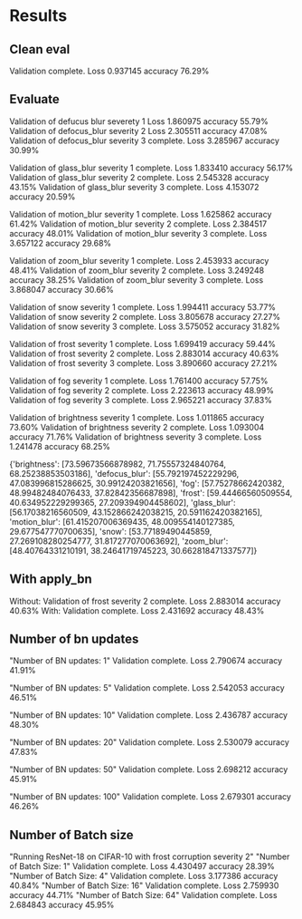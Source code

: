 # Results

## Clean eval

Validation complete. Loss 0.937145 accuracy 76.29%

## Evaluate

Validation of defucus blur severety 1 Loss 1.860975 accuracy 55.79%
Validation of defocus_blur severity 2 Loss 2.305511 accuracy 47.08%
Validation of defocus_blur severity 3 complete. Loss 3.285967 accuracy 30.99%

Validation of glass_blur severity 1 complete. Loss 1.833410 accuracy 56.17%
Validation of glass_blur severity 2 complete. Loss 2.545328 accuracy 43.15%
Validation of glass_blur severity 3 complete. Loss 4.153072 accuracy 20.59%

Validation of motion_blur severity 1 complete. Loss 1.625862 accuracy 61.42%
Validation of motion_blur severity 2 complete. Loss 2.384517 accuracy 48.01%
Validation of motion_blur severity 3 complete. Loss 3.657122 accuracy 29.68%

Validation of zoom_blur severity 1 complete. Loss 2.453933 accuracy 48.41%
Validation of zoom_blur severity 2 complete. Loss 3.249248 accuracy 38.25%
Validation of zoom_blur severity 3 complete. Loss 3.868047 accuracy 30.66%

Validation of snow severity 1 complete. Loss 1.994411 accuracy 53.77%
Validation of snow severity 2 complete. Loss 3.805678 accuracy 27.27%
Validation of snow severity 3 complete. Loss 3.575052 accuracy 31.82%

Validation of frost severity 1 complete. Loss 1.699419 accuracy 59.44%
Validation of frost severity 2 complete. Loss 2.883014 accuracy 40.63%
Validation of frost severity 3 complete. Loss 3.890660 accuracy 27.21%

Validation of fog severity 1 complete. Loss 1.761400 accuracy 57.75%
Validation of fog severity 2 complete. Loss 2.223613 accuracy 48.99%
Validation of fog severity 3 complete. Loss 2.965221 accuracy 37.83%

Validation of brightness severity 1 complete. Loss 1.011865 accuracy 73.60%
Validation of brightness severity 2 complete. Loss 1.093004 accuracy 71.76%
Validation of brightness severity 3 complete. Loss 1.241478 accuracy 68.25%


{'brightness': [73.59673566878982, 71.75557324840764, 68.25238853503186],
 'defocus_blur': [55.792197452229296, 47.083996815286625, 30.99124203821656],
 'fog': [57.75278662420382, 48.99482484076433, 37.82842356687898],
 'frost': [59.44466560509554, 40.634952229299365, 27.209394904458602],
 'glass_blur': [56.17038216560509, 43.152866242038215, 20.591162420382165],
 'motion_blur': [61.415207006369435, 48.009554140127385, 29.677547770700635],
 'snow': [53.77189490445859, 27.269108280254777, 31.817277070063692],
 'zoom_blur': [48.40764331210191, 38.24641719745223, 30.662818471337577]}

## With apply_bn

Without:
Validation of frost severity 2 complete. Loss 2.883014 accuracy 40.63%
With:
Validation complete. Loss 2.431692 accuracy 48.43%

## Number of bn updates

"Number of BN updates: 1"
Validation complete. Loss 2.790674 accuracy 41.91%

"Number of BN updates: 5"
Validation complete. Loss 2.542053 accuracy 46.51%

"Number of BN updates: 10"
Validation complete. Loss 2.436787 accuracy 48.30%

"Number of BN updates: 20"
Validation complete. Loss 2.530079 accuracy 47.83%

"Number of BN updates: 50"
Validation complete. Loss 2.698212 accuracy 45.91%

"Number of BN updates: 100"
Validation complete. Loss 2.679301 accuracy 46.26%

## Number of Batch size

"Running ResNet-18 on CIFAR-10 with frost corruption severity 2"
"Number of Batch Size: 1"
Validation complete. Loss 4.430497 accuracy 28.39%
"Number of Batch Size: 4"
Validation complete. Loss 3.177386 accuracy 40.84%
"Number of Batch Size: 16"
Validation complete. Loss 2.759930 accuracy 44.71%
"Number of Batch Size: 64"
Validation complete. Loss 2.684843 accuracy 45.95%

